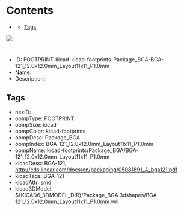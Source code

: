 



Contents
========

* [](#)
	* [Tags](#tags)
  
![][im]
# 

- ID: FOOTPRINT-kicad-kicad-footprints-Package_BGA-BGA-121_12.0x12.0mm_Layout11x11_P1.0mm
- Name: 
- Description: 

## Tags

- hexID: 
- oompType: FOOTPRINT
- oompSize: kicad
- oompColor: kicad-footprints
- oompDesc: Package_BGA
- oompIndex: BGA-121_12.0x12.0mm_Layout11x11_P1.0mm
- oompName: kicad-footprints/Package_BGA/BGA-121_12.0x12.0mm_Layout11x11_P1.0mm
- kicadDesc: BGA-121, http://cds.linear.com/docs/en/packaging/05081891_A_bga121.pdf
- kicadTags: BGA-121
- kicadAttr: smd
- kicad3DModel: ${KICAD6_3DMODEL_DIR}/Package_BGA.3dshapes/BGA-121_12.0x12.0mm_Layout11x11_P1.0mm.wrl



[im]: image.png
